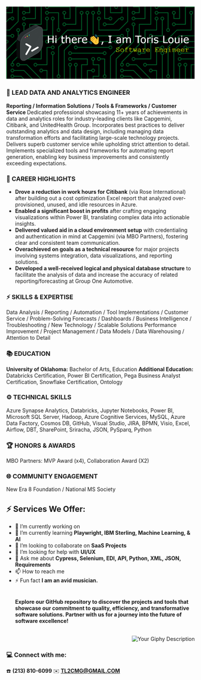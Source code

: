 ![Header](./github-header-image.png)
### 💫 LEAD DATA AND ANALYTICS ENGINEER
<b> Reporting / Information Solutions / Tools & Frameworks / Customer Service </b>
Dedicated professional showcasing 11+ years of achievements in data and analytics roles for industry-leading clients like Capgemini, Citibank, and UnitedHealth Group. Incorporates best practices to deliver outstanding analytics and data design, including managing data transformation efforts and facilitating large-scale technology projects. Delivers superb customer service while upholding strict attention to detail. Implements specialized tools and frameworks for automating report generation, enabling key business improvements and consistently exceeding expectations.

### 🌱 CAREER HIGHLIGHTS
- <b>Drove a reduction in work hours for Citibank</b>
  (via Rose International) after building out a cost optimization Excel report that analyzed over-provisioned, unused, and idle resources in Azure.
- <b>Enabled a significant boost in profits</b>
  after crafting engaging visualizations within Power BI, translating complex data into actionable insights.
- <b>Delivered valued aid in a cloud environment setup</b>
  with credentialing and authentication in mind at Capgemini (via MBO Partners), fostering clear and consistent team communication.
- <b>Overachieved on goals as a technical resource</b>
  for major projects involving systems integration, data visualizations, and reporting solutions.
- <b>Developed a well-received logical and physical database structure</b>
  to facilitate the analysis of data and increase the accuracy of related reporting/forecasting at Group One Automotive.
  
### ⚡ SKILLS & EXPERTISE 
Data Analysis / Reporting / Automation / Tool Implementations / Customer Service / Problem-Solving
Forecasts / Dashboards / Business Intelligence / Troubleshooting / New Technology / Scalable Solutions
Performance Improvement / Project Management / Data Models / Data Warehousing / Attention to Detail

### 📚 EDUCATION 
<b>University of Oklahoma:</b> Bachelor of Arts, Education
<b>Additional Education:</b> Databricks Certification, Power BI Certification, Pega Business Analyst Certification, Snowflake Certification, Ontology
### ⚙️ TECHNICAL SKILLS
Azure Synapse Analytics, Databricks, Jupyter Notebooks, Power BI, Microsoft SQL Server, Hadoop, Azure Cognitive Services, MySQL, Azure Data Factory, Cosmos DB, GitHub, Visual Studio, JIRA, BPMN, Visio, Excel, Airflow, DBT, SharePoint, Sriracha, JSON, PySparq, Python
### 🏆 HONORS & AWARDS
MBO Partners: MVP Award (x4), Collaboration Award (X2)
### 🌐 COMMUNITY ENGAGEMENT
New Era 8 Foundation / National MS Society

## ⚡ Services We Offer: 

  
  - 🔭 I’m currently working on <b>  </b>  </br> 
  - 🌱 I’m currently learning <b> Playwright, IBM Sterling, Machine Learning, & AI</b> </br> 
  - 👯 I’m looking to collaborate on <b> SaaS Projects </b> </br> 
  - 🤝 I’m looking for help with <b> UI/UX  </b> </br> 
  - 💬 Ask me about <b> Cypress, Selenium, EDI, API, Python, XML, JSON, Requirements </b> </br> 
  - 📫 How to reach me <b>  </b> </br> 
  - ⚡ Fun fact <b> I am an avid musician.</b> </br> </br> </br>
<b> Explore our GitHub repository to discover the projects and tools that showcase our commitment to quality, efficiency, and transformative software solutions. Partner with us for a journey into the future of software excellence! </b> </br> </br>
<p img align="right" alt="Coding" width="400" src="”>


<p align="left">
  <img src="https://media.giphy.com/media/PI3QGKFN6XZUCMMqJm/giphy.gif" alt="Your Giphy Description" width="480" height="360" />
</p>
<p align="left">
  <a href="https://giphy.com/gifs/scaler-official-work-office-computer-PI3QGKFN6XZUCMMqJm"> </a>
</p>

### 💻 Connect with me:
☎️ <b>(213) 810-6099 </b>
✉️ <b>TL2CMG@GMAIL.COM </b>
